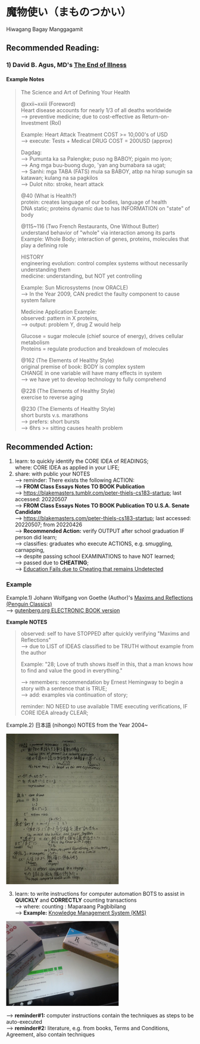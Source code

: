 # 魔物使い（まものつかい）
Hiwagang Bagay Manggagamit

## Recommended Reading:
### 1) David B. Agus, MD's [The End of Illness](https://www.amazon.com/End-Illness-David-Agus-M-D/dp/145161019X)

#### Example Notes

> The Science and Art of Defining Your Health<br/>
> 
> @xxii~xxiii (Foreword)<br/>
> Heart disease accounts for nearly 1/3 of all deaths worldwide<br/>
> --> preventive medicine; due to cost-effective as Return-on-Investment (RoI)<br/>
>
> Example: Heart Attack Treatment COST >= 10,000's of USD<br/>
> --> execute: Tests + Medical DRUG COST = 200USD (approx)<br/>
>
> Dagdag:<br/>
> --> Pumunta ka sa Palengke; puso ng BABOY; pigain mo iyon;<br/>
> --> Ang mga buu-buong dugo, 'yan ang bumabara sa ugat;<br/>
> --> Sanhi: mga TABA (FATS) mula sa BABOY, atbp na hirap sunugin sa katawan; kulang na sa pagkilos  
> --> Dulot nito: stroke, heart attack<br/>
>
> @40 (What is Health?)<br/>
> protein: creates language of our bodies, language of health<br/>
> DNA static; proteins dynamic due to has INFORMATION on "state" of body<br/>
>
> @115~116 (Two French Restaurants, One Without Butter)<br/>
> understand behavior of "whole" via interaction among its parts<br/>
> Example: Whole Body; interaction of genes, proteins, molecules that play a defining role<br/>
> 
> HISTORY <br/>
> engineering evolution: control complex systems without necessarily understanding them<br/>
> medicine: understanding, but NOT yet controlling<br/>
>
> Example: Sun Microsystems (now ORACLE)<br/>
> --> In the Year 2009, CAN predict the faulty component to cause system failure<br/>
> 
> Medicine Application Example:<br/>
> observed: pattern in X proteins, <br/>
> --> output: problem Y, drug Z would help <br/>
>
> Glucose = sugar molecule (chief source of energy), drives cellular metabolism<br/>
> Proteins = regulate production and breakdown of molecules<br/>
>
> @162 (The Elements of Healthy Style)<br/>
> original premise of book: BODY is complex system<br/>
> CHANGE in one variable will have many effects in system<br/>
> --> we have yet to develop technology to fully comprehend<br/>
>
> @228 (The Elements of Healthy Style)<br/>
> exercise to reverse aging<br/>
>
> @230 (The Elements of Healthy Style)<br/>
> short bursts v.s. marathons<br/>
> --> prefers: short bursts <br/>
> --> 6hrs >= sitting causes health problem<br/>

## Recommended Action:
1) learn: to quickly identify the CORE IDEA of READINGS;<br/>
where: CORE IDEA as applied in your LIFE;<br/>
2) share: with public your NOTES<br/>
--> reminder: There exists the following ACTION:<br/> 
--> <b>FROM Class Essays Notes TO BOOK Publication</b><br/>
--> https://blakemasters.tumblr.com/peter-thiels-cs183-startup; last accessed: 20220507<br/>
--> <b>FROM Class Essays Notes TO BOOK Publication TO U.S.A. Senate Candidate</b><br/>
--> https://blakemasters.com/peter-thiels-cs183-startup; last accessed: 20220507; from 20220426<br/>
--> <b>Recommended Action:</b> verify OUTPUT after school graduation IF person did learn;<br/>
--> classifies: graduates who execute ACTIONS, e.g. smuggling, carnapping,<br/> 
--> despite passing school EXAMINATIONS to have NOT learned;<br/> 
--> passed due to <b>CHEATING</b>;<br/>
--> [Education Fails due to Cheating that remains Undetected](https://github.com/usbong/documentation/blob/master/Usbong/R%26D/Notes/References/computerCards.md)

### Example
Example.1) Johann Wolfgang von Goethe (Author)'s [Maxims and Reflections (Penguin Classics)](https://www.amazon.com/Maxims-Reflections-Penguin-Classics-Wolfgang/dp/0140447202)<br/>
--> [gutenberg.org ELECTRONIC BOOK version](https://www.gutenberg.org/files/33670/33670-h/33670-h.htm)<br/>

<b>Example NOTES</b>
> observed: self to have STOPPED after quickly verifying "Maxims and Reflections"<br/>
> --> due to LIST of IDEAS classified to be TRUTH without example from the author<br/>
>
> Example: "28; Love of truth shows itself in this, that a man knows how to find and value the good in everything."<br/>
>
> --> remembers: recommendation by Ernest Hemingway to begin a story with a sentence that is TRUE;<br/>
> --> add: examples via continuation of story;<br/>
>
> reminder: NO NEED to use available TIME executing verifications, IF CORE IDEA already CLEAR;

Example.2) 日本語 (nihongo) NOTES from the Year 2004~

<img src="https://github.com/masarapmabuhay/-/blob/main/res/nihongoNotes20220410T1601.jpg" width="60%">

3) learn: to write instructions for computer automation BOTS to assist in <b>QUICKLY</b> and <b>CORRECTLY</b> counting transactions<br/>
--> where: counting : Maparaang Pagbibilang<br/>
--> <b>Example:</b> [Knowledge Management System (KMS)](https://github.com/usbong/KMS)<br/>

<img src="https://github.com/usbong/KMS/blob/master/Notes/res/exampleTabletPCSoftwareHardwareWithMedItemBoxTechnique20220314T1158.jpg" width="60%">


--> <b>reminder#1:</b> computer instructions contain the techniques as steps to be auto-executed<br/> 
--> <b>reminder#2:</b> literature, e.g. from books, Terms and Conditions, Agreement, also contain techniques 
